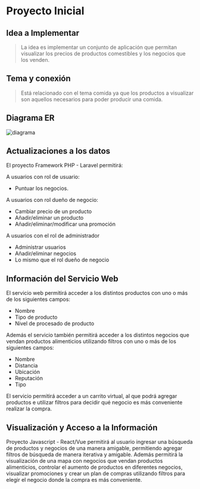 # Proyecto Inicial

## Idea a Implementar

>La idea es implementar un conjunto de aplicación que permitan visualizar los precios de productos comestibles y 
los negocios que los venden.



## Tema y conexión

>Está relacionado con el tema comida ya que los productos a visualizar son aquellos necesarios para poder producir una comida.

## Diagrama ER

![diagrama](https://user-images.githubusercontent.com/54337526/114451699-ecd59580-9bad-11eb-9323-6e0aa4f57d5f.jpg)

## Actualizaciones a los datos

El proyecto Framework PHP - Laravel permitirá:

A usuarios con rol de usuario:
  - Puntuar los negocios.

A usuarios con rol dueño de negocio:
  - Cambiar precio de un producto
  - Añadir/eliminar un producto
  - Añadir/eliminar/modificar una promoción

A usuarios con el rol de administrador
  - Administrar usuarios
  - Añadir/eliminar negocios
  - Lo mismo que el rol dueño de negocio



## Información del Servicio Web
El servicio web permitirá acceder a los distintos productos con uno o más de los siguientes campos:
  - Nombre
  - Tipo de producto
  - Nivel de procesado de producto

Además el servicio también permitirá acceder a los distintos negocios que vendan productos alimenticios utilizando filtros con uno o más de los siguientes campos:
  - Nombre
  - Distancia
  - Ubicación
  - Reputación
  - Tipo
 
El servicio permitirá acceder a un carrito virtual, al que podrá agregar productos e utilizar filtros para decidir qué negocio es más conveniente realizar la compra.
  

## Visualización y Acceso a la Información

Proyecto Javascript - React/Vue permitirá al usuario ingresar una búsqueda de productos y negocios de una manera amigable, permitiendo agregar
filtros de búsqueda de manera iterativa y amigable.
Además permitirá la visualización de una mapa con negocios que vendan productos alimenticios, controlar el aumento de productos en diferentes negocios, visualizar promociones y crear un plan de compras utilizando filtros para elegir el
negocio donde la compra es más conveniente.



